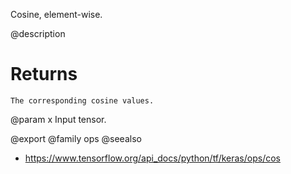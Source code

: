 Cosine, element-wise.

@description

# Returns
    The corresponding cosine values.

@param x Input tensor.

@export
@family ops
@seealso
+ <https://www.tensorflow.org/api_docs/python/tf/keras/ops/cos>
